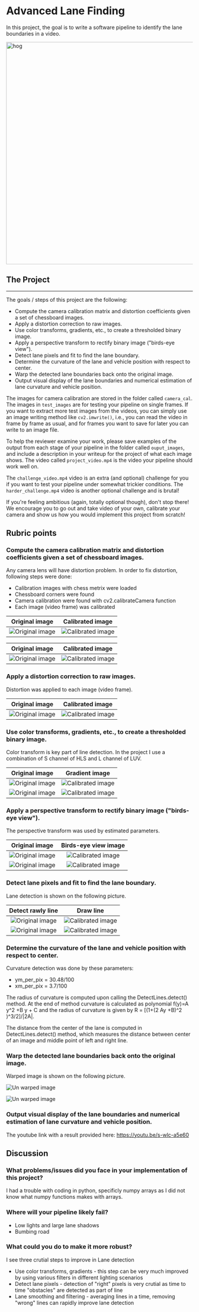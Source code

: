 # Advanced Lane Finding

In this project, the goal is to write a software pipeline to identify the lane boundaries in a video.  

<img src="./output_images/7_test1_result.png_1.png" alt="hog" width="600">

## The Project
---

The goals / steps of this project are the following:

* Compute the camera calibration matrix and distortion coefficients given a set of chessboard images.
* Apply a distortion correction to raw images.
* Use color transforms, gradients, etc., to create a thresholded binary image.
* Apply a perspective transform to rectify binary image ("birds-eye view").
* Detect lane pixels and fit to find the lane boundary.
* Determine the curvature of the lane and vehicle position with respect to center.
* Warp the detected lane boundaries back onto the original image.
* Output visual display of the lane boundaries and numerical estimation of lane curvature and vehicle position.

The images for camera calibration are stored in the folder called `camera_cal`.  The images in `test_images` are for testing your pipeline on single frames.  If you want to extract more test images from the videos, you can simply use an image writing method like `cv2.imwrite()`, i.e., you can read the video in frame by frame as usual, and for frames you want to save for later you can write to an image file.  

To help the reviewer examine your work, please save examples of the output from each stage of your pipeline in the folder called `ouput_images`, and include a description in your writeup for the project of what each image shows.    The video called `project_video.mp4` is the video your pipeline should work well on.  

The `challenge_video.mp4` video is an extra (and optional) challenge for you if you want to test your pipeline under somewhat trickier conditions.  The `harder_challenge.mp4` video is another optional challenge and is brutal!

If you're feeling ambitious (again, totally optional though), don't stop there!  We encourage you to go out and take video of your own, calibrate your camera and show us how you would implement this project from scratch!



## Rubric points

### Compute the camera calibration matrix and distortion coefficients given a set of chessboard images.

Any camera lens will have distortion problem. In order to fix distortion, following steps were done:

* Calibration images with chess metrix were loaded
* Chessboard corners were found
* Camera calibration were found with cv2.calibrateCamera function
* Each image (video frame) was calibrated

Original image             |  Calibrated image
:-------------------------:|:-------------------------:
![Original image]( ./output_images/calibration1.jpg)   |  ![Calibrated image]( ./output_images/0_camera_calibration_1.png)

Original image             |  Calibrated image
:-------------------------:|:-------------------------:
![Original image]( ./output_images/calibration2.jpg)   |  ![Calibrated image]( ./output_images/0_camera_calibration_2.png)


### Apply a distortion correction to raw images.

Distortion was applied to each image (video frame).

Original image             |  Calibrated image
:-------------------------:|:-------------------------:
![Original image]( ./output_images/1_straight_lines2_original_image_1.png)   |  ![Calibrated image]( ./output_images/2_straight_lines2_calibrated_image_1.png)


### Use color transforms, gradients, etc., to create a thresholded binary image.

Color transform is key part of line detection. In the project I use a combination of S channel of HLS and L channel of LUV.

Original image             |  Gradient image
:-------------------------:|:-------------------------:
![Original image]( ./output_images/2_straight_lines2_calibrated_image_1.png)   |  ![Calibrated image]( ./output_images/3_straight_lines2_gradient_image_1.png)
![Original image]( ./output_images/2_test5_calibrated_image_1.png)   |  ![Calibrated image]( ./output_images/3_test5_gradient_image_1.png)

### Apply a perspective transform to rectify binary image ("birds-eye view").

The perspective transform was used by estimated parameters.

Original image             |  Birds-eye view image
:-------------------------:|:-------------------------:
![Original image]( ./output_images/4_straight_lines2_transform_orig_1_image.png)   |  ![Calibrated image]( ./output_images/4_straight_lines2_transform_image_1.png)
![Original image]( ./output_images/4_test5_transform_orig_1_image.png)   |  ![Calibrated image]( ./output_images/4_test1_transform_image_1.png)


### Detect lane pixels and fit to find the lane boundary.

Lane detection is shown on the following picture.

Detect rawly line             |  Draw line
:-------------------------:|:-------------------------:
![Original image]( ./output_images/5_straight_lines2_line_detection_1.png)   |  ![Calibrated image]( ./output_images/6_straight_lines2_line_determination_1.png)
![Original image]( ./output_images/5_test5_line_detection_1.png)   |  ![Calibrated image]( ./output_images/6_test5_line_determination_1.png)

### Determine the curvature of the lane and vehicle position with respect to center.

Curvature detection was done by these parameters:
* ym_per_pix = 30.48/100
*  xm_per_pix = 3.7/100

The radius of curvature is computed upon calling the DetectLines.detect() method. At the end of method curvature is 
calculated as polynomial f(y)=A y^2 +B y + C  and the radius of curvature is given by R = [(1+(2 Ay +B)^2 )^3/2]/|2A|.

The distance from the center of the lane is computed in DetectLines.detect() method, which measures the distance between center of an image and middle point of left and right line.

### Warp the detected lane boundaries back onto the original image.

Warped image is shown on the following picture.

![Un warped image]( ./output_images/7_straight_lines2_result.png_1.png)

![Un warped image]( ./output_images/7_test1_result.png_1.png)


### Output visual display of the lane boundaries and numerical estimation of lane curvature and vehicle position.

The youtube link with a result provided here:
https://youtu.be/s-wlc-a5e60

## Discussion


### What problems/issues did you face in your implementation of this project?
I had a trouble with coding in python, specificly numpy arrays as I did not know what numpy functions makes with arrays.

### Where will your pipeline likely fail? 
* Low lights and large lane shadows
* Bumbing road

### What could you do to make it more robust?
I see three crutial steps to improve in Lane detection
* Use color transforms, gradients - this step can be very much improved by using various filters in different lighting scenarios
* Detect lane pixels - detection of "right" pixels is very crutial as time to time "obstacles" are detected as part of line
* Lane smoothing and filtering  - averaging lines in a time, removing "wrong" lines can rapidly improve lane detection





